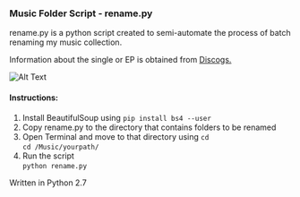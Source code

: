 ### Music Folder Script - rename.py

rename.py is a python script created to semi-automate the process of batch renaming my music collection.

Information about the single or EP is obtained from [Discogs.](https://discogs.com)

![Alt Text](https://preview.ibb.co/gdoW7z/Peek_2018_09_04_11_16.gif)

#### Instructions:

1. Install BeautifulSoup using `pip install bs4 --user`
2. Copy rename.py to the directory that contains folders to be renamed
3. Open Terminal and move to that directory using `cd`<br>
  `cd /Music/yourpath/`
4. Run the script<br>
  `python rename.py`

Written in Python 2.7
